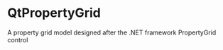 QtPropertyGrid
==============

A property grid model designed after the .NET framework PropertyGrid control


